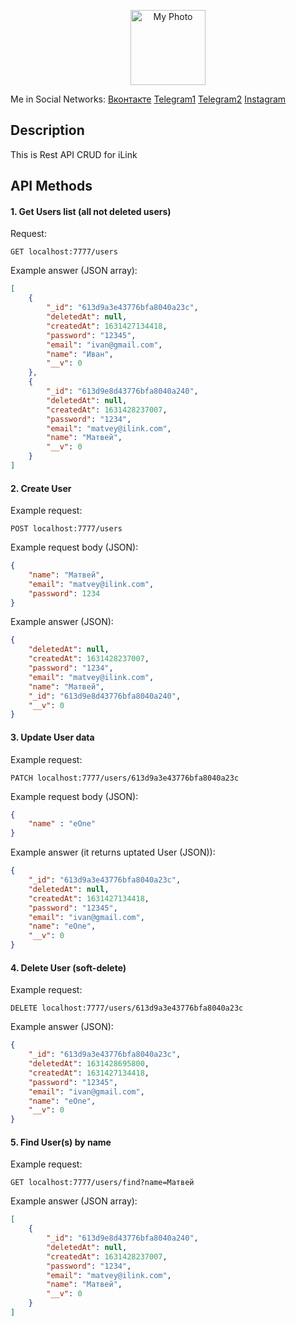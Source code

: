 <p align="center">
  <a href="http://vk.com/1luajit" target="blank"><img src="https://avatars.githubusercontent.com/u/89131388?v=4" width="120" alt="My Photo" /></a>
</p>

<p>Me in Social Networks: <a href="https://">Вконтакте</a> <a href="">Telegram1</a> <a href="">Telegram2</a> <a href="">Instagram</a></p>

## Description

This is Rest API CRUD for iLink

## API Methods

#### 1. Get Users list (all not deleted users)
Request:
```
GET localhost:7777/users
```
Example answer (JSON array):
```json
[
    {
        "_id": "613d9a3e43776bfa8040a23c",
        "deletedAt": null,
        "createdAt": 1631427134418,
        "password": "12345",
        "email": "ivan@gmail.com",
        "name": "Иван",
        "__v": 0
    },
    {
        "_id": "613d9e8d43776bfa8040a240",
        "deletedAt": null,
        "createdAt": 1631428237007,
        "password": "1234",
        "email": "matvey@ilink.com",
        "name": "Матвей",
        "__v": 0
    }
]
```

#### 2. Create User
Example request:
```
POST localhost:7777/users
```
Example request body (JSON): 
```json
{
    "name": "Матвей",
    "email": "matvey@ilink.com",
    "password": 1234
}
```
Example answer (JSON):
```json
{
    "deletedAt": null,
    "createdAt": 1631428237007,
    "password": "1234",
    "email": "matvey@ilink.com",
    "name": "Матвей",
    "_id": "613d9e8d43776bfa8040a240",
    "__v": 0
}
```

#### 3. Update User data
Example request:
```
PATCH localhost:7777/users/613d9a3e43776bfa8040a23c
```
Example request body (JSON): 
```json
{
    "name" : "eOne"
}
```
Example answer (it returns uptated User (JSON)):
```json
{
    "_id": "613d9a3e43776bfa8040a23c",
    "deletedAt": null,
    "createdAt": 1631427134418,
    "password": "12345",
    "email": "ivan@gmail.com",
    "name": "eOne",
    "__v": 0
}
```

#### 4. Delete User (soft-delete)
Example request:
```
DELETE localhost:7777/users/613d9a3e43776bfa8040a23c
```
Example answer (JSON):
```json
{
    "_id": "613d9a3e43776bfa8040a23c",
    "deletedAt": 1631428695800,
    "createdAt": 1631427134418,
    "password": "12345",
    "email": "ivan@gmail.com",
    "name": "eOne",
    "__v": 0
}
```

#### 5. Find User(s) by name
Example request:
```
GET localhost:7777/users/find?name=Матвей
```
Example answer (JSON array):
```json
[
    {
        "_id": "613d9e8d43776bfa8040a240",
        "deletedAt": null,
        "createdAt": 1631428237007,
        "password": "1234",
        "email": "matvey@ilink.com",
        "name": "Матвей",
        "__v": 0
    }
]
```
